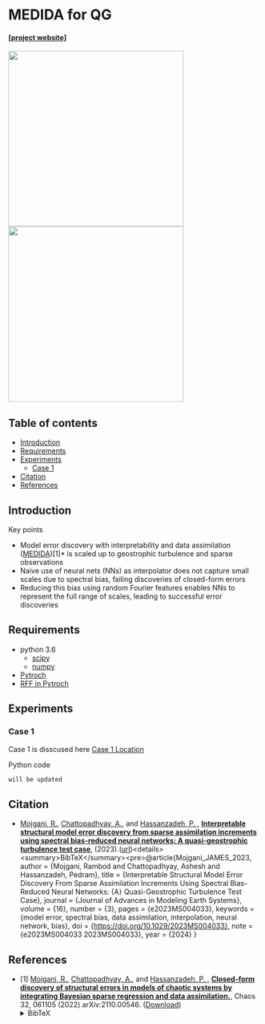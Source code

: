 # MEDIDA for QG

#### [[project website]](http://pedram.rice.edu/team/)
<img src="docs/MEDIDA_QG_Schematic_Steps.png" width="350">
<img src="docs/schematic_interp.png" width="350">

## Table of contents
* [Introduction](#Introduction)
* [Requirements](#Requirements)
* [Experiments](#Experiments)
    * [Case 1](#Case-1)
* [Citation](#Citation)
* [References](#References)

## Introduction
Key points
<ul>
<li>Model error discovery with interpretability and data assimilation (<a href="https://github.com/envfluids/MEDIDA">MEDIDA</a>)[1]* is scaled
up to geostrophic turbulence and sparse observations</li>
<li>Naive use of neural nets (NNs) as interpolator does not capture small scales due to
spectral bias, failing discoveries of closed-form errors</li>
<li>Reducing this bias using random Fourier features enables NNs to represent the full
range of scales, leading to successful error discoveries</li>
</ul>

## Requirements
<!-- These are examples,
	add or remove as appropriate -->

- python 3.6
	- [scipy](https://pypi.org/project/scipy/)
	- [numpy](https://pypi.org/project/numpy/)
- [Pytroch](https://pytorch.org/docs/1.11/)
- [RFF in Pytroch](https://github.com/jmclong/random-fourier-features-pytorch)

## Experiments
### Case 1
Case 1 is disscused here [Case 1 Location](./experiments/QG) 


Python code

```bash
will be updated
```

## Citation
- [Mojgani, R.](https://www.rmojgani.com), [Chattopadhyay, A.](https://scholar.google.com/citations?user=wtHkCRIAAAAJ&hl=en), and [Hassanzadeh, P.
](https://scholar.google.com/citations?user=o3_eO6EAAAAJ&hl=en),
[**Interpretable structural model error discovery from sparse assimilation increments using spectral bias-reduced neural networks: A quasi-geostrophic turbulence test case**](https://doi.org/10.1029/2023MS004033), (2023).([url]([https://doi.org/10.1029/2023MS004033](https://doi.org/10.1029/2023MS004033)))<details><summary>BibTeX</summary><pre>@article{Mojgani_JAMES_2023,
author = {Mojgani, Rambod and Chattopadhyay, Ashesh and Hassanzadeh, Pedram},
title = {Interpretable Structural Model Error Discovery From Sparse Assimilation Increments Using Spectral Bias-Reduced Neural Networks: {A} Quasi-Geostrophic Turbulence Test Case},
journal = {Journal of Advances in Modeling Earth Systems},
volume = {16},
number = {3},
pages = {e2023MS004033},
keywords = {model error, spectral bias, data assimilation, interpolation, neural network, bias},
doi = {https://doi.org/10.1029/2023MS004033},
note = {e2023MS004033 2023MS004033},
year = {2024}
}</pre></details>

## References

- \[1\] [Mojgani, R.](https://www.rmojgani.com), [Chattopadhyay, A.](https://scholar.google.com/citations?user=wtHkCRIAAAAJ&hl=en), and [Hassanzadeh, P.
](https://scholar.google.com/citations?user=o3_eO6EAAAAJ&hl=en),
[**Closed-form discovery of structural errors in models of chaotic systems by integrating Bayesian sparse regression and data assimilation.**](https://doi.org/10.1063/5.0091282), Chaos 32, 061105 (2022) 
arXiv:2110.00546.
([Download](https://aip.scitation.org/doi/pdf/10.1063/5.0091282))<details><summary>BibTeX</summary><pre>
@article{Mojgani_Chaos_2022,
author = {Mojgani,Rambod  and Chattopadhyay,Ashesh  and Hassanzadeh,Pedram },
title = {Discovery of interpretable structural model errors by combining {B}ayesian sparse regression and data assimilation: {A} chaotic {K}uramoto–{S}ivashinsky test case},
journal = {Chaos: {A}n Interdisciplinary Journal of Nonlinear Science},
volume = {32},
number = {6},
pages = {061105},
year = {2022},
doi = {10.1063/5.0091282},
URL = {https://doi.org/10.1063/5.0091282 },
eprint = {arXiv:2110.00546}
}</pre></details>
